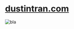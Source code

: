 # [dustintran.com](http://my_name_here.com)

![bla](https://viewer.diagrams.net/?highlight=0000ff&edit=_blank&layers=1&nav=1&page-id=2JqAAw4ywAP_yI1uPtF7&title=LocalizationFusionLibrary%20UML#R%3Cmxfile%20pages%3D%228%22%3E%3Cdiagram%20name%3D%22Overview%22%20id%3D%220783ab3e-0a74-02c8-0abd-f7b4e66b4bec%22%3E7T1Zd5tIs79G5848yIcd9GjZ2WayOIlnMt%2BTDgIkESNQAEV2fv3tlaW7QQgBkh3lnCSiaZqmqrqqurYeqTfrxzexvVl9iFwvGCmS%2BzhSb0eKommSDv6DLU%2B4RVUMFbcsY9%2FFbXLe8NX%2F5ZFGibRufddLSh3TKApSf1NudKIw9Jy01GbHcbQrd1tEQfmtG3vpcQ1fHTvgW7%2F5brrCrZYu5e1vPX%2B5om%2BWJXJnbjsPyzjahuR9I0VdoD%2F49tqmY5H%2Bycp2o12hSX01Um%2FiKErxr%2FXjjRdA4FKw4edeV9zN5h17YdroAUd2tYnmyLJlSKrrjskIP%2B1gS2BxBwBPJps%2BUQAlO38d2CG4mq7SdQAaZfDTWfmB%2B95%2Birbw5UkKgEGvpuAqTgmmwaTUKYKSB%2BcBrzJAwAsnWvsO%2BR3Ycy%2BYZmC9iYIoBrfCCL08SePoIcMRnMMiCtPX9toPIO3968WuHdqkmbxdBlCe2oG%2FDMGFAwDlgQGnPOQoKLw49R4LTQSSb7xo7aXxE%2BhC7o4z%2Bn2iDeR6lxORLKlkdawKFKRTArIJ5S6z0XPsgR8Egejyn8SLP82%2FQ%2FpXJAQm%2FOhrPwCf9PHT7Ss8ZOCHD%2FiOa6cAFteI%2BkE3d6Tc3L51pPlf1l%2B3H24XsTe7%2Fvxl6uPHKklEKQCBkNNeyuCwLwB3FSnuhz8BtwDaqibxwNasGmCT0b8AsNrhEnxV7fBNRrchOkI79aaQgBMOo9mHiJAMLgt4Fi%2FiZPbd8v97Zxk3y03y9uf7B%2Bf9%2B7Euc4vWcwGTI5dRnK6iZRTawau8lVmTeZ%2F3UbQhmPzupekTwaS9TaMynr1HP%2F0PPn6lk6v%2FFe7cPpKR0cUTvQjBxxcegpf%2FK97LH0NX9Lnv2%2FWGTMTgWIHajMYUAqRoGzteDTQpogEZL720rqOGO0JY19Js7AV26v8sC5xKgryOY%2Fup0GET%2BWGaFEa%2Bgw05K9LLjEieGAzZ4QEbEmEziqMwKsiOkWIEKeG%2BSFxj5g2af2yhiJsW5GPeZCzh%2Fx88O9nG3hoijwwDpoVHwj14Ag8CoCFAQt6t%2FNT7urERUndASymT6ZnJnoUfBDcZbNTXr6Vr5TACbs4kNZFIErGxwwVSMzLRjNMyJrMFZxpLV5KklJjTlT7JuFUFg0JXd17sA8BBPN82FHyNmZLWkClp6lkwJZNhStoATEkznx%2B1SQyh7SGzk1DUeYg5lqJMcwCKsp6fYvUMCEo%2BR4KiG7p%2BCWpyWoJSXihFKWdJUYRz9kpRskHVwlwV32zngZ%2BsZpvYc30n9dwZ2JOnHkd6OWHJ%2B%2FXok2vOduyQ%2B%2FphdNbcqkOVJ2rLNAUKtDmkAm3qgn0Wa59b2Rv409nGwdM0BoiAa6X5tghfAQLxIwjvsWz1BV55UoavrPLwVQTgzfp1v0HR%2BMUTJd7MsYMA2ncvS2YfTi2rjFJq%2Fd%2B351TMvlCqciiN3Gh9QWlrlApW6cAo5T0V6c5P0gtOW%2BOUGAn7wGmVr8JfbxmE1XorlL9%2BXF%2FvtKfd9d3s6Z28vUtfk7nU00q9y%2BJCGPWEofS42Fv7N1ReSnMr%2FkRW4LI1V0J%2FjkB4UQ%2BbdI7ybPHLPI6ViUDv6tpR%2Be3L9d3dqy8NVn84M1b23fjekqbSr53%2F%2Fl%2FzOimvfg4Oau3Cb%2BirbOIrbu%2B8JHczT2WNt9HowJlJX7f%2Fbefr27SON8ExzsMjDCj0d8ES0rn9pJVvk%2Bi8ey0qBlnlRYvKP8Zfn%2F6drd6Mb92bz3Pj%2BkOajMdEPejYoMJZTGRZL%2BslNJyIDoEnSp46hOCaUReFR0GyrHlf5DymbshlEM3tYJb6a28WAglSrXdKL1K9oHur5nEyjHdaZFGRe7KoCAlbPk2sRMu4BySfrmGUWxH%2FoA3I0yB7wqU9nMBOEkhGsJF0kQWUAK8LaothXk8nrzvkPXUsZS%2FrMbtmPUfRi8ExiE0cOV6SzEqM4jfbfx7MByb72YA1JBs4jR%2FmwgXo6t7LBayz4gIWxwWiOVBnf6LN2my7cX9H98rBTIDV9hRFYIUS7UW6sP%2FXUWPRsOitN1EMdLwLUtshVVbN4ZD66qM7N79N0yid7V6%2F%2FXb7w30IBXHtTWITie2Gi028j8EoDYMSAcjSMgVwGIGA9R07uCY31r7rYuniJf4ve46GgrgizmYwrj4d6bdwLCBQEoLtA9h5L0g3tfJKNviVLArHVrq2KE3thKzRWnPSU%2FzR%2B6jqux%2Fb1dvE%2FB6o05u%2FR%2FXmJK0AgPMIfc%2BiDPbbc0R5By2tR8Zzth7Jar35iDDcl2MvkpsRncZra0L4TSxeXRMDWlK6VtjEFiNmIyGzdNazwWjCa4K%2FeDPRW77JrdskvkxjEfXaNDcWsXZxmQ8msEQZVcbxmkQFVfPBBFhB9H9fDfFgtFoKoyDKVzSuaYjAKvd2Mvm4%2B7H%2BePvmv%2FfX48%2Fht3d%2FC3TEDdg0e8lsba9sINijuZ%2FMlhf0NkEvEzQnWTDMdDD0Vsj94w083akBQ2TI8STj2skqo1N4cWenUAdDLYqkdaspZKzyZKrCodG6ssHExFgZ4b5u%2FUhPQb4UZBcDVJesCnQflFUJJZFyyg1KS85ksglyiJscxp7aZswJcgLqJHzf%2BxFFYmhKz8UfHQUzT25Psn%2BsCT9Wd%2FsbIdTU01KjaikFeoSpmGpTmlStkryUyaPH0yR8YXs6LQrOOjo9nx12tuvKbHtHULSsXKmalP1hbMWqPLmytEn%2Bpy9aF4cC8Ky3QxffoVacQV18DehX5um3qUOvXkE8E5eeXM%2FqenIBP188N7UETs7Lc6top0Bzxgbks2YDSHQTSAD1uyzMFU5ENgwF6JqishTHUxdaUcrmSW2IjGGLF1InMGT0GcvakApoqGbvIamMEXpsMju%2FCt3nYPMD%2Bx6dKd%2FG9DeO6j4ZgFTN4%2BtvdLmXOMj5JtDxC3uLg7k4S%2FZNN7s856xNC967aMzOhXE7WmdLVO0xszGkLhsD2NgsXlHozS18JclqmTr3bHMF5LnH4NvQCldv3Mu1CkbxiH7aAW6hJjuBolKMhtDLC%2Bog03b7dWIJbNLXN4vv2uf7dTL%2F%2BPQw05L5Jn03lLGII%2BzJsN5ri3dnUk%2F1NsijmnBL4JdWA42LgjFOY2K8vQY9Am%2BR8lFT4CsAP5BKMdKSH8IRvY0XI2u19NNzUkBuihShwI6kEGYFX97hdDJ%2FPG1IYztMFlG8Bu9CSXcwxsteQ5t4OE82hUdAh%2Byp8ufg6YNZ30ASW3k%2B%2FBQHLI3Yt0PHg99vhy74F5vnZ1l%2FCTAG9AT4d7FN%2FHAJf8T22usfAvtC4ByHfza1H%2FDX7BDXBysRITdd2XAosC7hvMD7PRcZ0gFDAp9jBzAyC%2BO8BABwPc6ATeYGlnI%2B4A4%2B5xHI5SMm2zmKucfwplczAPC85bvtRHO%2FMlxvMPJK7J%2FwI0Q0BNC%2BhlBznCh2MeoROdhh4YGstx%2BisKmgYrAyQUJ6ttPazwSN%2FErPo1Roi%2Bv%2F7BIc78LNNhXNH4%2ByTpYYhQydZP3RdHqZIfflvb6NNnzapvUAEdbDLM2LUVVoEZgwSqHgfl41MZNCxCSTUb1YLBTHyd5WuOMac0OHihgbUZtG6Guj2P8FXmzTb67UIg6IT1J1dhPWtA5xJ9HO4uK%2FfCnW%2B5WHeC%2BttpAgzcXxfMSU1l6S2EvE0BdxtM4kEeBHsZdsojDjShvfyYWYE3tYaheIE94FpOasMjGwTZAQQBwNvh4J99xRndd%2FoO%2FGYbyzUmb4ha6NjgjWYHK%2FdZ5cMx20lPlv9Eau%2Bp5t1pH7qlFxW6Vak1H7bX9pj0JK59VsU9psv3haG3JD1n5jRenoBMVDj6O%2B%2BoLEQv92Z%2FHfirwnwOJCjX1T48lckOJ5t0hO6NB6%2FwJpqCAJcEhStvgs6XBRMARFDhTUMVZNJnSRDWircGt0ZXrS650DXdH6MyTZtquzSOuMr8M63Jw8BK0PZGVl6x01NLLya0Zj%2FRZsQaye1wyd%2BAAuiYMCQV%2BaN8Iorbx9y65bV551ZhWZVCbIgfV%2B9%2B2h4AsyTb1FFGMDRZj64RZbJ3w45zUxTEN7BLUfQwNalXFP7OTALQtsiPCTmR%2F6qQ8287%2BgKWOPyVhkhnUjLwn%2FD1vZ1x5rZtnYSfpHBH7HOx9byJch%2BL4%2FW5htg8h5gKZGT2ibXANM%2BcQuKRX%2BatLmcUSyk6V5FLuQimEntMzojY3tIjsQfhw%2BUWXVrDKXMqDPbMELCApYQCuN%2FeXSiyGTuC5%2BaDOTbGVrESytZsoBuo5sAJh4RxcyfxWaZvPtYuHFh6O4qrHRtA94%2BHxJqUw3x3ixYFmAAs1V%2BIhakmI10R1GTtBACumJlO5H2PA2rLn0viFfoqPR%2FKD6wXh%2BKXSPNCRdvluygT4u3IZnlGRcETGEBw%2F6hgujFp%2FoYk4F3H3DEmUbuLmleh4hRyPnrslSfsdClw21kHPPUcv3spijJRwgWoieL5a4ELr%2FCB65B4UlykQvhk63%2BZb4DsvIKKwUAB80BeSY3UGYYfE2h9eoZAlheS78JwoDFBtUC8kMHMLv8hdUwq%2FszcYLC95mNAfsawijdEQdG1gpsMMnjhdj3IRe7pcozrLBDPnpXdXS4ktz0yGf5hk4M2RmXzc26f6oWHRGVExS7c35JtM97RBbtFFH8YxHRTPWulL3ZwlrTY0FJ0wXqZi5Mhimj41crUhsaxHAPQimezqykC8dYzGGIUu6UjXNUkzdMhSJKWjf80Y3g48gFi8XK34YIek8ovFS%2BF9ynBPbG%2FelMVAVoif2fmx9INbfQSf1AomeIg3SaIr3UKjcRYlPytED3SgFykatUGpQcWCPrHrwUmdVomJRdf36OvxkrGVsu76X572Q5g4E0YQ1C2rigib91j%2F7EEHMfIhcL7jHg%2FZxnIas9VUH7WDxLzFgVziIi4vmy3o1zMnbBGXPJuyxyqKDMZqg%2BESFzwTHIAGdcbNNPRIkaYczoBrPso1mpWx7EbUj6oj7sOJ7e6lCGfSIZVnn9ZJTJoidpGpNPXYb6CqNa9fQ8KXeMwVMpqqq2SwDvzozp3MFRuc5zIWZHMRMLLYagkDEDFs2a09EyqVsVk8MSG%2Ba0JetunPZFuv8CaWsnnFhB63YgajU7sDswNwXrNuTdau41Cc6t9Z7i5NsTTTPI04yq9rdoORC57E6R1IifwTgPfJVZH4EmqS2CSAnIYln2J%2FxIXcI3AOq%2BZu4mSRUPgP8%2Fwd2gdg%2FI99FbgLisKQ%2BCK%2Fgnm%2FiJDs6W4hJRJT%2BId6yutiGPhOX6rx7AIbpjDk1AR2Q1dBHiZ4v%2BspJporb9nn4brBmAAjbuNtfmvfmjJJR2Poplsh%2FIxJwXJHvDvnKSevDlzXcktg7zKUDK%2BVJVln0qS9P9HUceyebgjPJhipBdCTd8ueSXaNsPBTl4XlEbGEPf9G3z0bBSPZmE0c2SuHb4aRBKDg323ngJ7CROMp3Kw%2B2M8l%2FMMDtCvyPgnPQ426EYwOK%2BYalR1I8L8mHFyF0xROrAfQzZC%2F23KsL%2B%2B2Y%2FTIlgTRBMqDQacGFPXdHxpSxnwP7PTzouYGpQOSKFfDAEo%2FMLBmWopVZ%2BsTMePww0cmyKQhPHqjsn9gwqsvMyUM6Q5x9%2B20pRAqc10UuWvizGMeWRQnhKLbWSniNgg0LaeQBUKzWXY6euzDTDpmpMinbanSN56W66FykPnnpaWs3VymyUKQUeKlBWW5NuTVJKttwr1QjczIdwveen4J7BKemhSL3cmrrzCzIdOKiQBjKvn6NhOGrhL9usyb8M2OA%2BQ3Md8uDvj1o0KriUMWXsG94rHtDnSXpXUprZKUrQHXLVaa%2Fs6WUmOIcuBMtjpTH%2Fgpn3yF4Rd9Ueieep092DeVKI3C6ed0sQXTtffZVuU9hzycdhtxWn%2BRnpbzmOJgcuT1ctGdCy%2BfH1kugavCHjdgywVAkQpC0BvswAI0%2Fwc%2Ba8GK%2BpVK5ILkRUK%2BIl3P7D5ivgbeDwl9%2Fjmi6BuR%2F4wXhi6gaURRGyQZbVQtdsBCuyenQET8BusQKRSnBhleoNY5g5Da9omxCR4wCtNzC33BiOuQEOuAu%2B%2FrKWV%2FKO1sNo%2BTDYGaU3UlWMOodolmnEe86RqUOEZ1ugdKPWlb4TpmiZ2sb7Lgf8cC%2BjQdB%2FwIWuopc9BMw7ax8GZ0FxmphFlBng5dIawM%2FinobbEeaG2xHEhq2yOiSSn3YIqEWosPlDViPy6%2BFYg%2B%2FO8TvLkrU%2FFUFqQobqVylt5CwQ70V1IZ1O9hAtDs0Mu2k4LnkOh6FBdXz8nkw94m2B%2B8XsIoVvCZ0k93KSCaXjDrUA7OeY8PMiUx6KtxAh2DSG7sMTpjW5MI9oiHmLy%2FehBXv6I1lYQ4sUaPLjLKLjeX1RvoxC%2FNb9c6B4ay1LohCr8uGo9NKTkzk2dgUuIcVUQCkzKbwHhN0msusmygE00%2F8KMThRZmWV11g9QyiSNkcEsUSQFERQFGp27hVh5E2ed8Zn5%2Br88YOrGri2psw%2F2wWuTAJ7WWHeNQVDW5NfKKIYtEC7i17yeQPs61k2842Dp6mMcAF3Fw2Z9%2FifKFu4CnvhadoJbfhhw2LFwhiodjVsonogeWX1XLQahFlWAy6Wize5cZhN935yYsPf%2B0FvbIo2m1Q%2FMqyuR%2FB%2Fnp7QW8b9BracOj1nV%2Ff%2F1v%2B89f95u%2F3X27uN%2BZCTQQnPt9e30Prxf2Xd2%2FevPry6pZDLPTPlLHHQZMtPrz2XRcHRXtgz4AsBRi9JBAfjKtPR%2FotHGubRmRfwZzZZJj0msxF5rF0uMuC0URlSec5qiHy%2F7L1s47YPxTD7%2BCQtSlrkyjYrP2PX78qy9vVl%2FvYfqt%2FHpW2GuKD3fQCHE651xizMBdWi9ZFm406FeXl5qwZ%2FBol5m57AWsz8bUZXjYnriHvQ%2BjQKPsqBa5KoZ7MOta7O5KvEs3wpIeyXfyC4MMRLFKlBsYwnzfQKo2o6mhCGAXzck9lrBQ9bU5UrF2BJz4WLMuUpbE8pJpK9fnY5f5Gx%2BeCiWFVXzL8Qss90XLjc4VPl6oiphe%2B0HF%2F8YvGRBv9pmVbGbrfm%2BjViBKPK9Fq9sJVBefQluX9WGP196bHs6tquSg463To%2BQB2hU%2B%2B6G%2BpWHppqVzBs%2Bh%2Fo%2BVSCh4mS0Yx96yZU9U6HiiW2NBMZiGx1qemC0ljYuv7q5qsjvWp9EP7tvt093n56I61L8tHgW2r2%2Fy%2F2ngAlPuBqyePaFHGcgnlvecq7gk9aFrwls%2Fy6%2F7zcfniFZPYMiL5LCjIa7FFCCvDIS91SkFVqugFQ7dp%2BVMS04fDipKrVsAZ9ni8yhTN1jP4VCyQjUr9klK2TCB8Bq0U5ycVDxvjCnjuzQKt8H1eQlZGLcyfGlNuL1dTiuZPoYe2i4oGQkap1O7luj7%2B6dj8ooLwNg%2BqavL8TkFppFTUyb5zOT%2FB5I6IbKtTTDRGzVfZZdFaqxiRmMBC9zwaUH31%2Fw%3D%3D%3C%2Fdiagram%3E%3Cdiagram%20id%3D%222JqAAw4ywAP_yI1uPtF7%22%20name%3D%22MotionModel%22%3E7V1rc5s4F%2F41ntndmXi4Gz7GTtLuvGmbN8328n7pyCDbJBhREL7017%2B6gbnI14CTbOnOtnBAQhw95%2Bg5RxLu6aP56l0MotkH5MGgpyneqqdf9TTyx3DIP1SyFhJFN7hkGvsel6kbwWf%2FFxRCRUhT34NJ6UaMUID9qCx0URhCF5dkII7RsnzbBAXlp0ZgCmuCzy4I6tKvvodnXGprg438PfSns%2BzJqiXeeA6ym8WbJDPgoWVBpF%2F39FGMEOZH89UIBlR7uV4%2BfrrWkuk%2Fj7Z2P1797%2BN%2Fbx4WF7yym2OK5K8QwxCfXHWIvr%2B7vvrP9afLX98evzx613872oVq8roXIEiFwh5mkD4shp5PuoPoAeIZ8mi3gSfSkaRXwh59fysgbRmOycGUHvghSnHhAmlIfo20HJBqYEyuL2e%2BO6PNolWlkQcwpJUD10Wx54dThg%2F6F2vGHGEf0efBnymgh0n%2B4DirvS7hr5BE0PVBQBBJH%2BAGIElY%2Bz3EnodTEARrchgi2m4%2FnMHYp0eTGM3zBnxgDWB2MQQJlQBaB7uRvUJNEby6CCWJPw5g9jozsGBtwuQtXKpwP6YNyPWb9Lfo7mFLMx7TBDNQUgvJWjtBsWg6u4fU8TOl8Bxmz83OSwohdaSBJxrZP1zBMQQJ65zljOpxSWUpe%2FCmbtIiUgjMI6qZcRLxZ5MGzjMFMvWMmWYL%2BuL1iPtAUnoZvI5o3YV38WkrMJxHAYETeyU%2FdGkFIcFdEgGXCV0Q8s4Zi5Z6taJ9Yep4nfkPYvURPSQlyT9DAl8MP9MaiWxJfCaRzfA8IGcqOYxRGnqQWpxCtZ55DHriojnpAX4cgDHtSPdpygqMUEDURJ8RQtZZMXrKvRWtdoJCfAPmfkC98BcYeyAEQiw8rkrc0ZCAfRqSE5f4CWJspCZ%2BUaPPnPhBkD2op%2BmTyURz3fxphSueNbZMiyn2ILcj3NMCxhiuCk5XuKF3EBGIxxQh4uqF4YgyYlC5UBVHONnlxkcbhpDNiv55IIRAjAvTvPqN7yMHwv0d4wqtWt9Djwwl4lT0TbmDUUxsd4pCENwiFInOeoQYr0W3gJSguYQQuPLxN1q8b4qz74UrVytRMztZF07uiHfiPlTIQvLShYro6ffitU1V7CyrywPJjLX%2FCFzVAbkbwDD0bnyqffF875IO5OQUkXGGS0T1JvdNMS7cz84L14%2BDYYLS2IUHDHnkKVOId9wogEZBsBPVMSSuw1%2BU%2BYYMnqLoHfJDXLAG065Zg14BOX8pUbA4xlfr0hy9b1rO5o9RrVq1%2BvpAyf%2Fo5QdxpdQexAwqf%2BXTbUwzz2NjG9vQzZJ1qH1FGeyxEHZWNTcGygzGuZ8uA7cAdDYAUndfsAW1bFmG1jy2M6q6F9t209h%2BluvVB%2BeGxYAAv%2Bg0%2B46l%2FXthoWuvHRbm9d3FpT1I9Icv5kdzuFank58Xei02qZFtKlUuXRfGcxaW5PHCnEeydT7NyCEZ8XwQl0MN2nmCDsZojPCPALk0emBhx0GsOJN4%2FqIE5py3whW%2BEBztktwRwAku0thyLYS2hmW%2BrZpXIoRgHJsEQ36CKbFFE1Zh%2FrLFogUxa1fbTZWw%2FRNF5pANbNro5CrXzylcFf3ilR2v4zEB0hPVHJSqek6M0hdqVgr%2FG0q06jHmTiMWEhxTp3PJ4lWGVH4hAh6LmnlxWmJbJzXf1TGiNnyIhiMf06BfdusaLE9VLDXrgm5%2FE60vDjeJxbMMYHEy4n%2FTjsntQVlsAE86oUP4cYoEhyMcPAvh4BeV01G1ub7p0ketp49srRIw23Y9e6SZsuyRqbXEVY23mjwyLKNXiIQulL6i7QuF3l4OSRq8nR5l7QpX9gZZ2rkSS45VsRPn5LzSwLLKVQ2MSlXNZY6kyj1ThkBqX8rR9vX2DKRhW7DrtiC9T9XPZQtGBcC6ZZ9oC6piVupSHfusxmBvTYw0Q8bGu9iZVk65VEnVTiZVlG1N1WyhYLVGtZHR%2BINmVTBg%2FQ3IOwYwBqKZIGST4Gkc8llqcgH%2B%2BQLZlS1JpxdO%2B%2FAMlX3VfHaq4ZY3lJxqM1%2FVUC6JhXnFv19X5FcLi9uMf1%2B5Lk7I6XRaG%2FLMSqeJYzMmpYTHsVqrFunyHe0vl8lirQ3flOQ7HFm%2BoxrwNZbvUM%2BU8CgkKuzyOpe%2Bo%2BVzuC87Zas%2Bb8pWql%2Fntc%2FYhsmHR3w3%2BYTNVP%2F7682VN12%2By5bMdFF6m2ksYQ6OVTQHta8Y5inm8IylBjIEqAfiVrfOFPib1cDfMk8P%2FI2%2BpjuGblmqM1Bt3SnXbA5aSwPs0nWXBmg1DbCAhAv5eN2lAPY0jKcArC4F0KUAuhRAmymAqqhLCVRTAk1ZuMT7NrtaoIupXyimzsPl2nzQ3pjaMJ4fPX38dDu%2FvR%2F9fJgryyvdWXwNZw9Z9NQ%2Bn3vYurdOIZrubTaipVkJHPsLHxTpWX6pPLKfhZ7tokVp7a1lPKl218uvmi23fjQD4ZSzTIJ%2BXFbyoa2Xvnrj78Pd%2FxVnPgQ61JUu8pdMx4X7Nq3diP%2FycF6MRPR%2FgcOLkhKsdHZ%2FlF3QSvdH59BCv99vs%2FojFJp3x5FlWA8cof2C6ts0k%2FOAuG6AmwjwMANsvEnHGQLv8qPKnLfp6xOavrXMv8qOy9NYh1ryjlIvop2OtLZOWgfVfdOaXp8I0hUJadWamAiSklbtzCl%2FKzvlk0BiO%2Bfvk%2FfXjXx1rsj7qydNg52e998Vu7yeBX%2BmYvQtY7PRWatYTnUl%2BOFLYRW6iVi3sv%2FMahzZ2sJYqeL1s9jfmzYZTXGKJqP0HfukPeDtm4x8vbhxJpOx1N0mY59qMra622Sc1kxm5wL8QqIlm8hiX9jR8xSfh1L2TRq6j4t%2BN2Ib11n68wAwEDMjEFdUGbWgw73vguBSXMDUAofuzA%2B8W7Cm31DS6QyK%2B5SdDWco9n%2BRakFmjEWoa1bpjs%2B0pIBrDCmNucvgqlZEH8CqdOMtSHBOuYIARPz7RbwgzwEPEcZofpI1HLO9R7X7FYRYkg0%2B9MsO9eSc2sAGHzloZLOtFRwE%2FjYeWuCQwttlwGA8uw6Lue95AauMcGY%2FnD4wR32hbiS3rOCVvpHcCz3ozONjgAHvwJw536HEZzk%2F%2FSrm9w4jamRMVybLbVNJjFnwGwOf9SwkwFjCBEv7fLeB7e%2F07LNy1mH9a7fVu5qkd4e9wge7SBgSpRj%2BeAQuGvs%2FQOj9EN9I%2B%2BMLdDGKv3m9bP5AlIN%2F8lDqA8Cxv6LXK3ihMVctkhD4OB4y3JOU0WHU0UFFiJSdBGxwnRGgwVCCmDIyhqRLR3TBDZ3%2FGJFzdXP%2BcrDJvkW4DzYZvJrHjewbFSXcHAqSbKjpINIsRKwDR472IGLsgwjhOsKt8HUnRNS5lJfCi33gSNQEXnat%2FNxGTrU6ObUr%2BUKWMhxdPtzvurOjsC1SWEuvzC4bMgJryWaXmyCw8syLbHq5I7A7bfBZ%2FFXWvQ3wV3nnyqKTjr%2B2Ntg0gxoZfZWhprWxJnM2HX19pQiRsdfzImRvgNOx19cDFxl5bQsuO780WYDL6IuEiFodET0LEdXtChEdKBKPMpAS0bY%2BtK3LXEpHRHfb07OYqKx%2F28qk6nvTHR0TbT3tcTxsZFRUBpv2Ro76L5F0VPRVQUTGRc8LEavjom8ILzIyKsVLA%2Fspdv2AQwEutZ%2FR4bT0gc%2Fwh%2Bn8x2fMf0GmY6cbdlpZAekBaE%2BkKyAt14bjSZt81jQrfNYeHDi%2F097KAJlX6ujsTot8M%2BsCBh2ZffGR5%2B2tClD3xkAdl31RhLz4ogDZFzw7JvtK0XLOJQHOP97X9Y0Vvf%2F5buHcp6HvvH%2FasTGYklA2CmUcbLNhR%2BeLeIsiybYfWsEF3%2B5CMWTosr35Bdpc2P3Dn72FKAvMFZaQ7%2BXHObNhLHUrRCgK6AJ1sUdH9i0uel6kpYPLoXPTKi2tLmlWVbPuYjRZKv6EjTnkdPOrs3xR9ObHe%2FXr%2FwM%3D%3C%2Fdiagram%3E%3Cdiagram%20id%3D%22tAomWTfGihj4DSji01I-%22%20name%3D%22Measurement%22%3E7ZpbU9s4FMc%2FTWboQxhfEid5TEJhtwstW3bZ0peMYiuxWtkyskySfvo9uvgWOzQUAg8Nw4B1rIul8zt%2FyZI77jRaX3CUhFcswLTjWMG64551HMexbAf%2BSctGW%2ByRa2vLkpPA2ErDDfmBjdEy1owEOK1lFIxRQZK60WdxjH1RsyHO2aqebcFovdUELXHDcOMj2rT%2BRwIRauvQGZT2PzBZhnnLtjfSdyKUZzY9SUMUsFXF5L7vuFPOmNBX0XqKqRy9fFw%2Bn11Y8%2Fns7ja76fZW%2BG%2F2F%2B92dWXnTylSdIHjWPxy1fH93eo2zcin0dd%2Fvw6%2F%2FXD%2B5O%2B7edfEJh8vHMDwmWTMYvg34SyLAyyrsSD1LYsS42YPkoyLkC1ZjOglYwkYbZkHC7ExmVAmGJhCEVFzF6%2BJ%2BCJrO%2B2b1F3lztnaNKQSm0riGnMSYYG5saWCs%2B%2BFV2X5AKWhelCZWLBYnKOIUFnHLeYBipExm0cDuN0JRXNMJ8j%2FvlT9nDLKeNl3HAfnhNL8KeJgLJmEJHtAVFtMZX31RIiLSn6VrtwH%2F%2FFNpesyeVfUDYmy8yqV9157SbpmC%2BqfEGHypSzjPn4EA88EJuJLbOr7cHNvrabWtR9%2FFON0PTy%2F%2FfBF12fwusAMnME3UI5jigR5qD8cMoG7LPIVRa8Zgcd2LKMy3YHd12WMyHRHuXrklegemHJVyLer8hz71LMGds8Z9uXfUb3iobNVse5yo2K4qPSwNKmYekJ8mYEFVjIzOmnIMhrMsXyGOcVKDtUQiozHMhVKW5rNZz4gxgmKfTwDLeJkLSsiSBaU8oQh7gIpsFjMviGfzUkjlkGxEh3HQrK8ConANwlSKKxA7%2BthWQ%2FzQu1kwmcR8c314%2FHSjMk9wxBRsowh4QPRMsInqb7pyDYXEFJ5Qx3HXSwWju8XrVXuBN7c63tFxDxgLvD6F2KmyXjBas%2BqI2VbOVOrcn4ppr%2BwNrdYu0OjRt4jmLXHpdfwfd2bz1HpikaXir2%2FStc0uRBAuyZ%2FpRruEEAlpLn0FqjVxbZVnCv3X1BE253Q31dFe8%2BU0eex0m9oEkswR4LxFMwxxhIbI0sNnQIlkAMGV1cYpRnHEQyeLEekeDEegN%2FlKo1rKYtqFaWAoaqblEp3n%2BEMnx6l6xWky%2FG2pGvg9t5cuRowVrjqSGX1KDzEJNPTfJxFM4h7YMLxlqIYrCo4KxJRpByq%2FGTu2G1%2BkmNM4FVhbG4IKY0TPyQ0uEQblsneQ2v%2B9zw1CRknP6BalJNXXeE5Xi3HjSxpyONYMnGdO9DeMl2hdS3jJUpFwS%2BlKEnJvOhGBPpC4gkTgkU1aTsAMt42MsNBc7Jz3RZk3J53IGScBjIdZyL1BKYdCUcEThzLV1aWwaCdQBt%2ByFnMpNUdq1yJXO%2BdnipdEkJJVszeNViC0RSNUDVqUY1rY8r5onghdtKVgoiReHmp8pz1SstnM3bSxKDsgioNC0kQ4FhpHHCPNAbS56oPamz7E%2FgFF0zlPNqHB59C2i7T8CuzczFlMfQFEUUEhJlY4VTsi89TXggMLY63HyvOoVAZ7kAlSwLQkNkD9oV04Fi5PdCAGOORhZdloe%2B8HgvZ8rLP6MXnqzBc8K%2FD3n12dplvdTRYiFCIYMKA96eZCEF%2BQ7XDVArIb0tCZX11KCgGwzcWCHsnFeUqZKZpuFW68CX4bXk4FAS21VyFvjIFzVWopqDcgkkNBVdqJ%2BZIwctT4O65sDwYBW4LBFtOpmTXm%2BKTPRyBryguXfqP2pbp2g23u023uy0uVu%2B21ywlgjBZP9d5t1z%2FZt7t77kUHB5o9t8V4XL3tFwBnLw7zvyHpMB7c6Xf9fIoOeDYx%2BQBhn4mXxK3WdjxFnmE5KUhGb31RDB4hJHKiiAH5LgkONT2gf2K%2Bwets0bbkiAngc1TzB8QzLYzwfSmJMwkSQK%2BOJJxaDJ6r7ib0P58u9DIz1JOavvY007twMTwMWeMHtl48U3HN99U6D2BjVkieIMPaTwyckBGRq%2B4EG2dWXYhUoHgRC4yNRoqW5pfm%2FWHTta2st91pk5n3Pyo68jL83hxWz7xOBgvt3x1B4P50cIX5%2Bni%2FJOw%2BLR191qfjMpTTrVVlZ8ke%2FcZ04PhWuqnaqpQkRtlBV19ZC0Fp%2Bcm62oJfc5am810w9AP3faOk1gDXWUb%2BacHsMWmiDoG3cmIxEB%2BsGLO2fOj%2BuqZvExXDte9wXgyOt%2BXkF85Ke0Ptr5hs%2B1%2By3dBw7aj0qcfrkOy%2FPBUf6xWfr%2Frvv8f%3C%2Fdiagram%3E%3Cdiagram%20id%3D%22YLEUoHSYfXacrSHJWWGi%22%20name%3D%22MeasurementConversions%22%3E7Vhbd%2BI2EP41nNM%2BsMeXYMgjkJDkAA1N6Ha3LznCFrYaWfLKcoD8%2Bo5k%2BQrJkrSc5iG84BmNRhrNN9%2FI7rjjeHslUBLNeYBpx7GCbce96DiO07Ms%2BFOandE4Z2e5JhQkyHV2pbgnz9gozcQwIwFOG4aScypJ0lT6nDHsy4YOCcE3TbM1p81VExTiPcW9j%2Bi%2B9k8SyCjXDpx%2Bpb%2FGJIyKlW3vPB%2BJUWFsIkkjFPBNTeVedtyx4FzmT%2FF2jKk6veJcLCv8xtlyOHXSabxI7GC2CLq5s8lbppQhCMzku11PpuE2kLOZ%2F6M%2Fntw9TtfPf8XdIjS5K84LB3B8RmScwd9I8IwFWLmxQPo7ixOTZg9ELmTEQ84QnXGegNJWNljKnTFCmeSgimRMzSjeEvlNefvSM9L32sjF1iykhV1NWGBBYiyxMLpUCv5YZlXND1Aa6Y0qYc2ZnKCYUOXjKxYBYsiozdZsyOGIohWmI%2BQ%2FhjrOMadcVLFjFkwIpcUuWDBUmASRPyGaa4yznt4RErJmr%2BXaOORP7GqhK%2FF76RuEKngtFdHnWVKpaYH6J4gwdinPhI9fgUFRmEiEuCiEq7B7nl7dD2fTC2c6W2R2OO1WsAfCwBySIXYwT2CKJHlqbg6Zwg1Lu3LqghPYtmMZlun2rV4%2Bx5BMd%2BBaTSd5BGZeHeRtV%2B55y1V%2F0HKVB7nnCh5qMVUqXUVvqCgTPaAjM%2BexjEiqmCtjviScqWe8lQL5at8ywoprMEozgWOsY9FzlRligWbGJyQIYn5NB9NZuuYihj0KLpHEua9Y0yvEF0GVONaGQGk4VpYEYPHwBPzKxRdQLCPM3rW4wDrdQeZjNcoZ3ekVS2cASeUFKN8XZKWNVrtyNN%2BIWqXYSot9gGOTnHmkqr5NRCS%2BT5AG7wY6VJNImsRU8rMSfB4T3zy%2FXuH7LHIkcSBKQgaCDwenOGmU5oOOWnMNJFAs1HHc9Xrt%2BH65Wm0k8FZezytr%2FAkLibfvqPL9qixKwutZzZKwrb7RbKqO6BadPqp3w3Yd1ou5UTmvlMkgujyfDuaPN3T1%2B9N2c307fQiLxlMrk47jUWmOWQOvOCLvR6ZaLBwQ7FH96qoaeAqlctDNczEEgzM32dZneKH6n1egH3MGp55CaRZbgIjyXeS2eyiFDMkmEvewoPJI4BYyNAMxCQKqmymGraGVdqWAkigi0qfbG3V6F8oXNEwDJfsA7JRcw4%2FXH47OJyfFz6BFqbbd28dP7xB%2B%2Fgv4vNyIGvB5IaFtftmQmCJd9%2FpczchRKZTqejPyI0KDGdrxTMUIDd5%2FLKRRxAV5BreogEW9%2Fztew%2BJezTQY0JjAiyJPdks1R9uG4QylsqQ5SlGSklUZRgztjbARl5LHjdvDCZDRt1vMMvAOAWNwiFgGJ0KGd4BYWiCg5CXir5G26Q4FKihey9fKOoUmRVi41Ffgrl1pZnrihVtp7swxuLqDQe%2BusYFuVQsof3VTAJ3IbQ%2BwRAIXbwA6BIGIziHgX25wKo9N%2BFsueMXLn3dcdk%2BV2%2F6B3KoeEKfhg%2BQPtYvML6BKFf%2B7w9sACsEZt69BueqShHAT0nbL6kplLX%2FNe8e8fjU63ASaDd2g5u1AysmliZmzfcwoFYe5a6pvOhHAT%2B1%2FD0dNvIwgrWP1ygHIgbB7I7uS%2FzcwuWfHgakA3b9B02%2FW1GPX0V0G3HtzcztbP%2B%2B%2BHryC%2FBRNUJv4E00fD03HNp6ToWn%2Fve8INC03BE7lE04fDk6DIzvdyeDkvAdON%2FM%2FPsH08cBk287J0KS%2F%2FxRfoPNvWNWHfPfyHw%3D%3D%3C%2Fdiagram%3E%3Cdiagram%20id%3D%22yrNeN35wquhHs7jl3BCK%22%20name%3D%22FilterBase%22%3E7V1dc9o4F%2F41zKTvDB1sg4HLQJs3bZNtNum26RUjbAHa2haV5UDy61eSLWMjkRCKbbqrXhR0LMuSzqPnfEg4LWccrv9PwHJxjX0YtOyOv24571q27VjDPvvgksdUYrtDO5XMCfJTmbUR3KEnmAk7mTRBPoxLFSnGAUXLstDDUQQ9WpIBQvCqXG2Gg%2FJTl2AOFcGdBwJV%2Bg35dJFKB3Z%2FI7%2BEaL6QT7bcYXolBLJyNpJ4AXy8Koic9y1nTDCm6bdwPYYBnz05L%2F2PCzi%2BXNpz%2F5rGX5%2Bi9eTWaqeNXbzmlnwIBEb04KaHFrA%2BDP7%2B9Ak8zVY0QV0vum7LodFHOV%2FQZ9OXFSMcsY8RwUnkQ95Mh5X%2BTsJlpmaXFTGhCzzHEQiuMF4yocXrQEofs0ogoZiJFjQMsqtwjeg9b%2B1tLyt9L1x5t84eJAqPhcINJCiEFJJMFlOCf%2BRa5ff7IF6IjvLCDEf0AoQo4G18hcQHEcjEWdcspsNRAKYwGAHvx1yMc4wDTDZjh5F%2FgYJA9iLyzzkmWRE%2FgCCVZI31RI8AoYX6oly4zvRHHgtD58XvedussBm8KMnRp1riqtkC9QuIyOrFOCEefAYGcmECMof0mXp2DntGGBAzZZBHdh%2BBAaDoodw5kC3ceV4vv%2FUGI9Ztu5OxTNvt9dJ7MpJp94fdciPpCLL7iiDfbsrpbjfV3WoqHaTSFPtSGNNGJFbRK1ZUNnqGjiSbj29QkAdOGHOxL5AX0Yz%2FxzuOYq5IHMdoGkBBjpwMgXgQXcD0Iv8AEb%2BdrlDMbwvhAvv81hnBIfvAfq6NtCIKEy6O4NuW7QZMqaMpYd%2FmVMBpW%2FJFPCkEKOJcj2YzyJDlcdkU0hWEXPzh%2Bq%2B89c%2BFxxGYdxWuKQFc5nkwgISBAkeisyCOEwJDhlbe5xWvy5TwVmEfxrHLlHkoX32rBaLwbgkEeFfMQpWJpExMOT%2FzgodD5GXfn1%2FhKovsSRwgQPOIFTw2Ks5Jozi9aPNnzhgJyAe1bGc2m9melz%2BtcMV3p27Pzdf4AyQUrg9Y5eqqlEui3%2B%2BUl4TVkctrtbGITiertShaQ6ezezGXVs4zy%2BTDahnZdxffhuPR%2BNIZ98Ke1W33DrA8h5iaDeEOO26Rcq23Hct9gXZFSbU6jNOlFcgxVOb9gp3wAoZ9DsWCKbE0aOLlAizc%2FvloeHFc6tcqwhqq3P8n%2BviHMws%2BzxG9QpfX6M%2Fx7WW7o0fZ3tz%2Fa3Cx64GL9EwKfknuimj9kprRUHQgrCKcGb579iFwrhpfXY1vUQm%2BdjgEXWeL%2FXr9yhwC%2FQQM62Y6q1uCBmM6Z%2FDvZ7qmAMas99u%2Bw1zYTt%2FpuwNpWnO4WYO9XNljwa1n1QO3jCnl95eZsgDQrrvNXe5B3PV7AfRFqnS6J2aKo6R9%2F9m1wJd7%2BtF7%2BiP6an9%2FateLr1%2FNERySEVAjgjpzBDtQVkSPVi%2FO4XSpba%2BiWN%2Fqbdnj4aB3YKxv21ux%2FtB2qjLtz015IdYf8Sny4QxFKJrnYTF7DovW034JDfFR4Fl%2BnaGBI5ZnBGIYzGSE7IFokwsQyQI%2FIcV28TSG5EFE2ZNk6QO6yRPEy2JcztrwkkCG4%2BLJZ5c3lzIPECfLPBEgZWxCCuKWPbp9o6nO0aSvP%2BZd4X0OWPDPP2eYj%2FATCEIQ5QMegRj6%2BQzFJh9QQz7A6e6TD7DdqvIBztBt364ms6vL6TAZPN7fv18RmYguLCUJLD7NHML5FLk%2FE5xizOmIf0VRATxSyBtop7o4ZxW6znJdvCMFbIpIDscCoNNHS0RvQZOphZbhpwCAKw%2BxtXeeXQiR7wfCPELWHzAVTXF0LDlDiSntjVq9d7wtZhEz%2FLzeRakAND0FNDmRF0FjaUBTXQ5Jwcz7TxdSfV9SCrrGnPTEvlYmSVIjEiXhhJleTpk7FByvUBgAwQli%2BrMre2macjdn5C1Q4F%2BBR5zwqWBP837I0miBCXpizQKJnqIfYLulGnf8zgwqAjrwRqrT2hJdg3Wp4hUnX0mBQQCWaZ45vTFk5hFFI0wpDlvFdEAFABpYShw%2BUPDj2DrScbsVAaivAKgtmOYBEAR4%2BlsQxjWgBK3v%2FS1kFQA01uJpbLfO1SxnRhtl3s9MT9FIZCKJtADO6E6cMWPvMb%2FgStR5191IbrNZ5CLM7p0FwiAuGA%2FBSBhM1uOdPDRivR9zB5wxEhtjb2RtyoKklsyxH%2BOIjQUggQ1u6lcwpvsCafeyVoGUb0DvhxpZ7%2BigGWhBsyTYg3E8iTCKfxE3BjHHRYzMHTeGGEvdE1SUHKBdzuerNZx7GZlKv4iQu20pandUtTsaFQt3%2BYZ5IyJ8cN6RtK7GaWlCu%2FtakUFVyrU1yuWOKIUhmw8QZJHZmU%2FfpLwwxTgwi%2FzIMBg0bRYsNRmQ4kAN0s%2BeUuq%2FTD9uDS6qw4VlNc7%2BapiSAmMO6WTja5692fYaDBKOiwRnT0txDCTsPj1VAoKadTBh62mFrf3tvMfQUXNlrjbt0a0KR6qlaQsIcFQIDvkKPYrJc5FHOUTtnOgXE0G%2FiOnXHNPcHUFrAXwMHtRuX6o8WEHa5Vl48X2iTggep2IXJQr47LD5J9hPxKHH9GQm3ytJ90%2FiJfQQA9KT2KzIdy%2FEhnIM1W0LA9Ffg6gmZK8MolpXQt2OMEmek0aMJg1QL6npjXLIPbjJkpIMLcKh%2B1%2BL98KxOgYIxweC1dnTP6uMO7paJKAIUWlCCuG%2BAUJlQJD7jnUAQds%2FdadAUbJJ%2Bx6q3d6eXuwR8r7a7g01yn057XsKUdVLrrEvjluIs0fCP4aIOcHc3fVxkv5GSZzk8RYER5iPzTmnKISTZX7MytDYEYHu1mjP9L9o053NMZntxoExrNG%2B7T4hqsHFEvCgeBKCBQhAhKfoDEX4ITt9yHFRx9nDzdPjCV0QGC9w4Bs8lg6sVQVNRloNR2O6HXe55yICcbndskmV%2FkfhUBkGuk3ncHZtyJp9t5rTzTWmZrRA2GWnmGUoROVnxjhUCALNCfN6LcIuJ5Z5BpCerTup13DTeWN0f2Td55vszWXkVHfg7if5yxwWP9Vdd%2BVH27YmCnbkr71Kh8VlVHR8EKlmxJwWb%2F7QT3cHlJ47Lq7BTXXcs%2BO0BpqHYCJn8CDg8Ak24KkSPNqT47WCR7%2BXZPahTxcz2vPotWJGd97UbDsdSb267WWtfqv6vYE8VWh%2Bb9DsOtcfLK91oas%2FXzT7MqeADO1B81qRoTt5YFKfDUBh37C1ul%2BfqOcUTN7jZPMezvbLcXr7uhvV5T1sNXlm8h7NM0%2B6sE837%2BGYvMdvC57G8x4yZDV5j98GM43nPWyT96hQvY3nPWyT9ziJdd583sM2eY%2FTREbjeQ9716F8k%2FeoGQqN5z0cdefs7icx7wc82dRHf7B95EO%2Byby59wM6qktpUh%2FNk0%2B6tl%2BX%2Bqj14LHqqpro9bQx0%2Fg7Ah2dU2ui1yOpt%2BmXBDq7NuRM8ForDhp%2FS6CzK0IxsWujwGj%2BNYHyPWMmdm0aChW%2BJ5AVN38vOP0rJJs%2Fu%2By8%2Fwc%3D%3C%2Fdiagram%3E%3Cdiagram%20id%3D%22n_6haP-T80B0zwiLV7As%22%20name%3D%22FilterWrapper%22%3E7VtbU9s6EP41mWkf6MR24jiPJBTKKWlpgVNOXxjFlmMV2UplmST8%2BrO6%2BO5QoFw654RhSLS6a7%2F9dq01PWcar484WkYzFmDas%2FvBuucc9Gzb9oYefEjJxkgGo6GWLDgJtMwqBWfkFhth30gzEuC01lAwRgVZ1oU%2BSxLsi5oMcc5W9WYho%2FVZl2iBW4IzH9G29BsJRKSlnj0q5R8wWUT5zJY71jUxyhubnaQRCtiqInLe95wpZ0zob%2FF6iqk8vfxcPo%2FG1vXo01744RPDBx%2Fmc6f%2FZU8PdviQLsUWOE7Eo4deXmbJJpqGx8HMDyf%2Bh4P3e0d7%2BdbEJj8vHMDxmWLCEviYcJYlAZbD9KH0I4uXRs0uFBkXEVuwBNETxpYgtGQbLMTGNEKZYCCKRExNLV4TcSlHezc0pX8qNQdrM5EqbCqFU8xJjAXmRpYKzq4Lrcr%2BAUojtVBZCFkiDlFMqBzjb8wDlCAjNkuzQIcTiuaYTpB%2FvVD7nDLKeLl3nASHhNJ8FUmwLzEJRXaDqJaYwYZqRYiLSntVrtSD%2FvimsnVZ%2FKcYGwrl5lUp373WklRNA9S%2FQIRpl7KM%2B%2FgOGOSGifgCizva2QXsgTAwA2XwDfTjmCJBbuqLQ8ZwF0W7ouspI7Bsu29YZm9kO7qPIZk9L2ePfBC9A9OvCvLmUAOrMdTIbQylN9kaCr5U9lSKlBU9wKLM7gEdmTmPb1iRB8uAueALlkUSyj9y4SSVimRpSuYUK3KUZIjURCLCulJ%2BoER2FyuSym4xjlggu4acxfDBgkIbuiGJMylO8Lue7VJQ6mTO4dtCKDg1JedqphiRRHI9CUMMyPKlbI7FCmMpPp5dFKN%2FrkzHcbFUvBYcSZnvY4o5gIIlarEoTTOOY0CrXPNKtgUlvGuxD3DsUjOPkNa3iojAZ0ukwLsCD1UnkjoxFfwsCz6LiW%2B%2B323hbRa5J3EgShYJFHzYleSkSaorbTlnCCSQT9SznTAMbd8vZqvUBO7cHbqFjd9gLvD6EVbetsrCujyvbhKW1Tc2sSo9opPLoqo3dPrbjblmOXeYSZh9Wh3vO7O%2Fz9PvX06%2F4pMfC5w7noqZ5KDMaBOmlOQSkl6RhAgCR49vcfDmbc%2FZl%2BYSYf86zc1KQxFYWGqlsBslPAf%2F8RHjpa5QwM3Hg%2BEKS4EdlXO2V5FL0iVKavB1f2YyGFBI2QsNguQCoQrFS9XVcQYSxJjeYEF81KopR8mnA0O5AkcicL5djkXGk1RNDeJijz74JE6QtltlydIWUwLrIIir4IlDVJOTjKSMNz4F04TCmRkpQmnRYC4FAQ5JgoO3lbPR%2B66fxZ91ZEvOfJymV5J4DO8YVpV7FTheMjgoepUtg%2BoBlqxcHrHgAFB7WkCIzVPMbxSzme7vigUl83RZP5M%2F%2F6g4TrF4UzsoudkFZXM4IAEGY1BXP8vSbNLiaHI0srB5Iro%2B7DJJ0XF6v32aIKzSyH%2FAyVAcij%2FYxTjjuosZum0PM%2FQGHR6mGek9xsMk7Gj2w%2F3r8DzFt%2F3p8SW2bz%2Fe4WHmOTI0EVR5oAKgopVGa6tzmwi29C9CP%2BWmcprBoIaNiEiyyIPA1gywNvBUdFP3Ul1TFDalIivt2ADd8DdL9QytwSvmXAkjTcSpnEB7mv9RvOb5uNuY5t5wMOw%2FpzE5TjNe64%2FvG689mzVZLdX%2F8qLgFW8GKs%2FZ3rj3gAftx1wgtAH54lcKzf1vuS%2Bo3gPcxZn3vVd4rfsCp%2FVE0%2Fcee2FgjZt3D%2BOXvTCwW35KP7p8A%2FpUDyqah891XKbrTCHTW0my%2BMrEXtsinhWJKVLoU%2Bg1NVYXK0pGg9CR7psKIW134keEBidowzKpb5jNv85LkwiC6VsYFuVmXMWo7dZanMmeBqUQekKb0xxsVkM0Q%2BtawxPplXJvQSla6isT3TEGJZFkwoQAP1Y1gmcgaLdJ0J7Xwc%2Be3eZnezz4fX7uRNGgI9qRYYGOTK5usC8kB%2B0rXATyi7NvhE2wwHGJlucz3FV1k0bUiFC74QORuw%2BByIlqczAoJV%2FN4UgRg74hVVQYkSDAiXIpAGyk9dxXMRGRAQssdDiBXzj3qXQWwwNpEcOJVZbhV4VQYsoS2AsiSuUQ9YgVTsV98fEQWstTJO49weA%2BExbcLViImQpWY5XkUVCYKYnK%2BpzvcPDEOBjar4yD0RYcmOdwhYDCn%2ByU%2F6TKH3mvrHxni%2FLljc7Vtb4D1RxQPghWr0d3eHhSPFj9wSsDwusAREPJlGx7wn6whmPQFcWlSs%2FVE%2BCe1VK701a706Fi9Uh1ylKiUkrOAddtG6p%2FNe069wwAvWdSrtVOO0pzn9q9%2FX7HZfibitG%2F3dn6k6PhBcnf%2B3xxexjOLuno6MvCsz%2F%2BuDj52Xn3qci%2FkfnIM0pzxugOBk8NA%2FcFKX%2FD59ns6Pvi4v1NdHR8Sk6ubLQVBu2r6zoh7DDxbJjousl9UUy0r5s0JlpZZpMR3gHgaS8HrBe8HegEwLYHg8q7FZVXK3Ys8BwgGLzg1UAnCLZdF%2Bq3AWZ3vg2wQ8NT3xe%2BYLgY%2FETi88Xmyya8xOzw4vTyLybuSJXLbEFPvlmU5z%2FL10ecvvqpira9rKITrZJOBs5y3X4HpTPhATvRs2%2FJaRjYVbKHv0xlFA%2BlKqGwFSUSCDI3afLDeSqwmvOT5UpS2B3tT8aH98XIY3IOw%2Fy1%2B%2FIlvmE7lLC9jqTwI97hg2L5XrtOdJX%2FHuC8%2Fxc%3D%3C%2Fdiagram%3E%3Cdiagram%20id%3D%22DHc0bJ8JDMDfre_AQRBi%22%20name%3D%22FilterNode%22%3E7VldU9s6EP01mel9CBPbiSGPcSDQW%2BhNC%2FdS%2BsIothKryJYryyTh199dSXbsfNDAkPYFJkO869XH6pw9lpWWN0wW55Jk8ZWIKG%2B5nWjR8k5bLvx1%2B%2FCFnqX1dLyu8cwki4zPWTmu2RO1zo71FiyieSNQCcEVy5rOUKQpDVXDR6QU82bYVPDmqBmZ0Q3HdUj4pveWRSo23hP3eOW%2FoGwWlyM7vs04IWWwzSSPSSTmNZd31vKGUghlrpLFkHJcvXJd2j%2B%2BzH3%2F4nh0%2Bk2Nv%2FSvP%2FPMbZvORi9pUqUgaape3bV3mWY%2Fb3%2BIq2V6932QP4zC4rJdpqaW5XrRCJbPmqlI4SuQokgjit10wPpRJJmF2QdTSBWLmUgJvxQiA6eDMVSppQ0ihRLgilXC7V26YOob9nbUs9Zd7c7pwg6kjWXNGFPJEqqotL5cSfFQoYrtI5LHeqJoTEWqRiRhHPv4j8qIpMS67dQcwDDgZEJ5QMKHmc5zKLiQq9xpGo0Y5%2BUs0miAnARTPBJuPLaznp4RkaoWr%2B3afcBPLmupo3lX9Q3GKnltldnvSQBLlFwUMqTPoF7WIZEzqp6Jc00cUqJWTJZe51QAGHIJAZJyothjs%2BKILdxZFVc1HQsGebgdqzJtv98zbazItI97nWYnJiXbrk7y9a68k%2FWuOmtdmaw3uoKLWk4rl66iF1SUzR7YUdj1uKVaPEQBygUXFE02xX84cZYjsiLP2YRTLY4ohkQPpGJqbuIXSbG5mrMcmyU0FhE2nUqRwJeIKjRMIEsKdKf0qOX6HFAOJhKuZkrTad1zo0dKCEtR69l0SoFqIfomVM0pRffHq3%2Br3v%2BpDSdpNVW6UJKgLwwppxJIIVI9WZLnhaQJ0BfnPMdYAOFoQ31AYzOjPAqrbx4zRa8zotk8hydUU0iawlTpMxqhSFhor5%2Bv8E0V2VM4CGezFIwQskJNCnJz08UxpyAC5UAt15tOp24YVqPV7kT%2BxO%2F5L67xRyoVXTxblWVJ9PqdZkk4ndIzXz0RvbJO4vrT0OvsLuZG5by0TNyNMgHZhGX8DDuQkp6FKe20SO5BSBVd0XedNXOWcKLR1CDZO842kHDhGNTXwN5Q%2BNAKwpjx6JIsRYGZw2jhQ2kFsZDsCbolJe3qqu76jYhrbGlpJykSYlwC6qy5rsiiEXhJclWRl3OSGUUwDRMQLZYGQimo9tc8E17Cl5M1vvSdLXTxttGlfyi6eBt0abkByg5sCJAcCYA4QOkShZbRNYJA6mqj%2BGz91yvVukrScDpVOymTgyyxdHapY067K89XuyDoEtB2yrUqxSyKQEdRtYDMxGCLQGb4KNIL1gvgA0s4xO1BDyY%2BBNtZ2fDBcKmGIoVcCNPIg7iCROdqKyeeLb5fc6Lc9fv7EaCMe3P8u1vwX8OYs11y%2FmKAE4CK0xWiN3pj23Y2UPc2Ufe2IKwfQGORM%2F089E6liV1D%2Fk%2BB23P3A%2FfkQNj2dtQ2bmnucSc0AU39kOSzv97r%2Bo2h9%2FcU9reo69Hg4uOke37Rv%2FGjY3d8M%2BieeTt1Hfe879gfFPuT36jpW7HfpulB%2BYrzDv5BwXecPUX%2FYOjvUn14b33H%2FrDYeyd%2FeDfn71J92LyzPL7PJI1YqGhk3vs%2BvHPgzTngd38fB%2B5E8D3kf198SopPt%2BR28TQeZ%2BXJc4MD5rUfX%2BHxDKw6I%2FF%2FFsIshtfRf3VXjRWlEztom8MYfCfsetmi3sIcImweN0AaZugdpwyWc7Xzp18eLlQvEvoVfydFkAV4TG4PkMozqPphE9q1UyP%2FeBD0Rwc9Beiunxo5vc3dYvUzT50zrzg0AnP1Q4o5il39HuWd%2FQ8%3D%3C%2Fdiagram%3E%3Cdiagram%20id%3D%229olpmiNSS2gDhRTraH5Q%22%20name%3D%22MeasurementTimeKeeper%22%3E7Vpbc9o6EP41zNAHMr6AA48BcmlPSGjSkzR5YYQt22pki9pygPz6s7JkY2NDSErS80CGCd6VLGm1336rCw1zECzOIzTzR8zBtGFozqJhDhuGYXR6OnwJzTLT6D2p8SLiSJ2%2BUtySF6yUmtImxMFxqSJnjHIyKyttFobY5iUdiiI2L1dzGS33OkMerihubUSr2nvicF9pdau3KrjAxPNV113jWBYEKKusLIl95LB5QWWeNsxBxBiXT8FigKmYvWxeLuxkGgy1%2FtCl5%2B0gxvirHbdkY2dveSU3IcIhf3fTWjy8GX%2B%2F0r8b920zdE9bV4%2B9VmYaX2bzhR2YPiWGLISvfsSS0MGiGQ2kX0kwU262QGQR95nHQkQvGZuBUhd1MOdLVQklnIHK5wFVpXhB%2BE%2FR2lFHSQ%2BFkuFCdZQKy4IwxhEJMMeR0sU8Yk%2B5V8X7Dor9dKBCcFnIz1BAqGjjDkcOCpFSq6Hp4MM%2BRVNM%2B8h%2B8lI7B4yyaGU7Dp0zQmk2itA5EZgEkT0jKjWqsU46IhTxQv1ULpSD%2F6JlwXQhPuRtg7AyPpUy63cEgAJKzJLIxlu8nsUhijys2nsMfHI17jsP2m%2F72mILc7yYZugQkCgEk4LXOWbgjGgJFSJMESfP5YhDKnC9vF7%2B6pgRsMPQFMu0jtsd%2BY4imZbezoIua0XapF4sony9Lctab8s019qSdlfagoeCVStVGkdviCllP%2BAjUTPyD8bAdjDhAN%2FidAkqFP98rAoBL8EMnpmbqymKhXkBRnES4QAAcFSJWWCmmYxXLjA79wnHtzOUYmAOvF4Ov3I456wmBJsFxFbP2%2BOiGns7hhuixAtBsMESEcn9WBYaok8XQifrqGGYrusatp33VihxrKnVsd4cGc844nixFcs5Jo%2B1NRx1MhzNV3kkT3N%2BIYXourY5BEpo2wKtbQFZgNZohYsfACCBNJjVCkDmJKAodVzqD1Wi1%2FlDzBGB%2FHmiCrhg9b7tE%2BpcoiVLhJGAU%2Fspk%2Fo%2Bi8gLNIsyhBVpz7BKNW7FmwphERa%2BH2e%2B09dUI7QoVbwUkZDhlFI0i8k0NyOAmCZhn3HOgneR5hugoWvWOjaMbhUbXaMGG0a3%2FSo93sA6CIUexYU%2B88ayLrt6tUe9W9ejVe4QUfBziDjui7CO%2F5ABa2FaZcCG0ReMNhFsNuE4mLEI0Ukyc5BgrBOxwGSJ8ObAaJyAEdo7HwyzzJUTRblzH4dbKFXgJGI2jmPgxXTdCfTsVMIIAMIrbKQIsUhdSpWFFsUu3xhYMfA0Cb3LtM6wvdLcKBcKFYN3XZrStE8cB2wRNM4RRzICBNxnIp%2BlPu704QNzMRCrjA4MfACyvpLhI6pHfMBCsAWRND5gNvgcixCriZytbPR65CzLUHw1SKzNMbIrf97fjWKH3LKzk9HLQ4yvuy9fH2r4swRMNo1x9Ay5mYV7x%2BYGYDbztP%2FltbwPUiLx6QLKoPJqtKJIjvcA2f1CtmN8HmSv70%2Bmj3enl9%2Fnz6TbW2Jm6MuNXOoAhNjEo2wq0u4uKDVLS03xAnFdDBNmC2GKYSpTklxHaXOKvKMjAU8UOulOPZglkENkYSapZr8cELhnBB53Pw%2BBtSO2ahC45mNKNm0K3uzgAFxF8cqjP9JDhZZe8bpZ9bpZ4%2BF0GzNmMUl50hxGsu6a5%2F%2BWc3WtvZt3ux%2Fk3OMN9FK7r2hKukkDfxJCZEGQVPliotLZViKCDXgs7YEBhsAgOTkpSsvYhjI7lRRnFTKkS6JqijyQz37xqX9m%2Fvs9vOl9%2B2Z3Lvyl8a%2FmTfzu3cYlG4knJISgBpe9YKcp0tOUMfqnG4i%2F%2BwChoZ4PON4vjs1PzKK%2B9fRNJ8%2Bh60xCZ6gxen99sRHHct0%2BQW66oirvjJsO30Kj79%2BHkNCWfBlnBFu%2FMRfTBbMlFpsHRO4bkdaOmf%2FDdhavIFK4flLIrc1RMc8O8kw9kcv%2BrYCTTaZH4Bt32rAXlhk%2FQMspXtvhHLYVe8dfb8cTy%2FXbk%2Ffg7%2BdPbj12fl0%2FD1394vzKxaQVbD6MSdeQwFG4lpXWF6Fftm19VwlVizBPorCAwSrb1eysDa1VRrpc9x7AuN%2BDQWNXMBofBMZNxyxU8Jbc16TbmuZWuP0vHswC2LOyAoBFTWEg8OyiuSUaBtvY%2BsDHew%2BBXU8a9xEC42HizdDT7ZXX0kajpWWy5bdaPrYoV3eGDXHwl92%2FWr8TJifD1NK%2FoqqAikwpGmjJi15xUtk2Z4viG5YnvjdcZcohgEVyFLLuJvgVrrlfvdjMT5rS68WNaBGAEL9hUffU2VV38U5byIXLaev4pN87%2B8gbyN76baBu1VxOd%2Boup9%2BRzkFc%2FcpJ3hGufixmnv4H%3C%2Fdiagram%3E%3C%2Fmxfile%3E)
